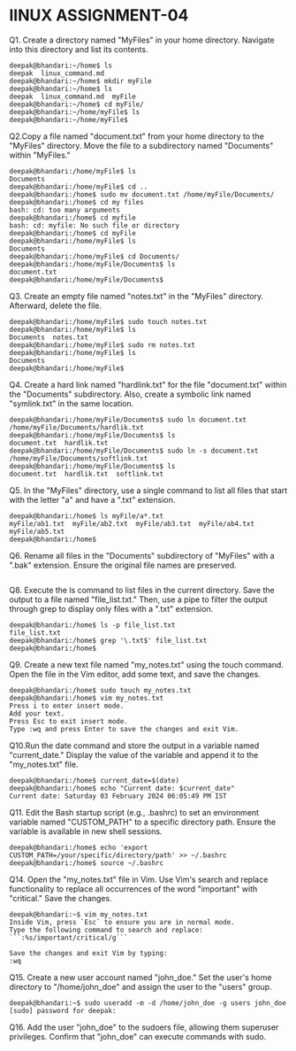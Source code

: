 # lINUX ASSIGNMENT-04

Q1. Create a directory named "MyFiles" in your home directory. Navigate into this directory and list its contents.
```
deepak@bhandari:~/home$ ls
deepak  linux_command.md
deepak@bhandari:~/home$ mkdir myFile
deepak@bhandari:~/home$ ls
deepak  linux_command.md  myFile
deepak@bhandari:~/home$ cd myFile/
deepak@bhandari:~/home/myFile$ ls
deepak@bhandari:~/home/myFile$ 
```
Q2.Copy a file named "document.txt" from your home directory to the "MyFiles" directory. Move the file to a subdirectory named "Documents" within "MyFiles."

```
deepak@bhandari:/home/myFile$ ls
Documents
deepak@bhandari:/home/myFile$ cd ..
deepak@bhandari:/home$ sudo mv document.txt /home/myFile/Documents/
deepak@bhandari:/home$ cd my files
bash: cd: too many arguments
deepak@bhandari:/home$ cd myfile
bash: cd: myfile: No such file or directory
deepak@bhandari:/home$ cd myFile
deepak@bhandari:/home/myFile$ ls
Documents
deepak@bhandari:/home/myFile$ cd Documents/
deepak@bhandari:/home/myFile/Documents$ ls
document.txt
deepak@bhandari:/home/myFile/Documents$ 
```

Q3. Create an empty file named "notes.txt" in the "MyFiles" directory. Afterward, delete the file.
```
deepak@bhandari:/home/myFile$ sudo touch notes.txt
deepak@bhandari:/home/myFile$ ls
Documents  notes.txt
deepak@bhandari:/home/myFile$ sudo rm notes.txt 
deepak@bhandari:/home/myFile$ ls
Documents
deepak@bhandari:/home/myFile$ 
```

Q4. Create a hard link named "hardlink.txt" for the file "document.txt" within the "Documents" subdirectory. Also, create a symbolic link named "symlink.txt" in the same location.
```
deepak@bhandari:/home/myFile/Documents$ sudo ln document.txt /home/myFile/Documents/hardlik.txt
deepak@bhandari:/home/myFile/Documents$ ls
document.txt  hardlik.txt
deepak@bhandari:/home/myFile/Documents$ sudo ln -s document.txt /home/myFile/Documents/softlink.txt
deepak@bhandari:/home/myFile/Documents$ ls
document.txt  hardlik.txt  softlink.txt
```
Q5. In the "MyFiles" directory, use a single command to list all files that start with the letter "a" and have a ".txt" extension.
```
deepak@bhandari:/home$ ls myFile/a*.txt
myFile/ab1.txt  myFile/ab2.txt  myFile/ab3.txt  myFile/ab4.txt  myFile/ab5.txt
deepak@bhandari:/home$ 
```

Q6. Rename all files in the "Documents" subdirectory of "MyFiles" with a ".bak" extension. Ensure the original file names are preserved.
```
```

Q8. Execute the ls command to list files in the current directory. Save the output to a file named "file_list.txt." Then, use a pipe to filter the output through grep to display only files with a ".txt" extension.
```
deepak@bhandari:/home$ ls -p file_list.txt 
file_list.txt
deepak@bhandari:/home$ grep '\.txt$' file_list.txt 
deepak@bhandari:/home$ 
```

Q9. Create a new text file named "my_notes.txt" using the touch command. Open the file in the Vim editor, add some text, and save the changes.
```
deepak@bhandari:/home$ sudo touch my_notes.txt
deepak@bhandari:/home$ vim my_notes.txt
Press i to enter insert mode.
Add your text.
Press Esc to exit insert mode.
Type :wq and press Enter to save the changes and exit Vim.
```

Q10.Run the date command and store the output in a variable named "current_date." Display the value of the variable and append it to the "my_notes.txt" file.
```
deepak@bhandari:/home$ current_date=$(date)
deepak@bhandari:/home$ echo "Current date: $current_date"
Current date: Saturday 03 February 2024 06:05:49 PM IST
```

Q11. Edit the Bash startup script (e.g., .bashrc) to set an environment variable named "CUSTOM_PATH" to a specific directory path. Ensure the variable is available in new shell sessions.
```
deepak@bhandari:/home$ echo 'export CUSTOM_PATH=/your/specific/directory/path' >> ~/.bashrc
deepak@bhandari:/home$ source ~/.bashrc
```

Q14. Open the "my_notes.txt" file in Vim. Use Vim's search and replace functionality to replace all occurrences of the word "important" with "critical." Save the changes.
```
deepak@bhandari:~$ vim my_notes.txt
Inside Vim, press `Esc` to ensure you are in normal mode.
Type the following command to search and replace:
```:%s/important/critical/g```

Save the changes and exit Vim by typing:
:wq
```

Q15. Create a new user account named "john_doe." Set the user's home directory to "/home/john_doe" and assign the user to the "users" group.
```
deepak@bhandari:~$ sudo useradd -m -d /home/john_doe -g users john_doe
[sudo] password for deepak:
```

Q16. Add the user "john_doe" to the sudoers file, allowing them superuser privileges. Confirm that "john_doe" can execute commands with sudo.
```
 
